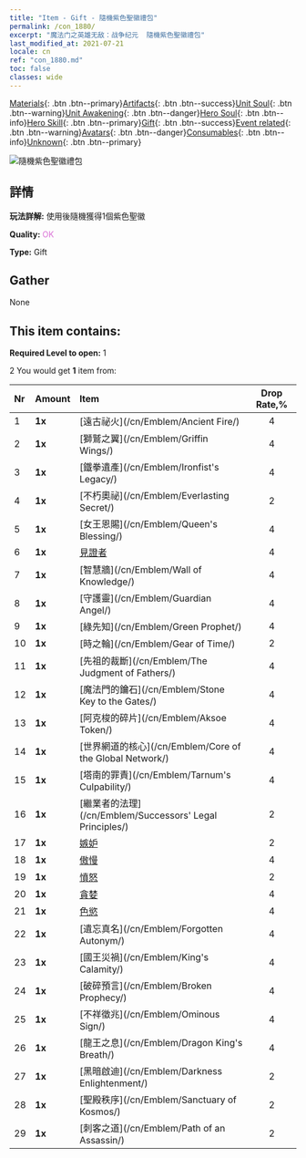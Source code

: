 ```yaml
---
title: "Item - Gift - 隨機紫色聖徽禮包"
permalink: /con_1880/
excerpt: "魔法门之英雄无敌：战争纪元  隨機紫色聖徽禮包"
last_modified_at: 2021-07-21
locale: cn
ref: "con_1880.md"
toc: false
classes: wide
---
```

 [Materials](/ItemsCN/){: .btn .btn--primary}[Artifacts](/ItemsCN/Artifacts/){: .btn .btn--success}[Unit Soul](/ItemsCN/UnitSoul/){: .btn .btn--warning}[Unit Awakening](/ItemsCN/UnitAwakening/){: .btn .btn--danger}[Hero Soul](/ItemsCN/HeroSoul/){: .btn .btn--info}[Hero Skill](/ItemsCN/HeroSkill/){: .btn .btn--primary}[Gift](/ItemsCN/Gift/){: .btn .btn--success}[Event related](/ItemsCN/Events/){: .btn .btn--warning}[Avatars](/ItemsCN/Avatars/){: .btn .btn--danger}[Consumables](/ItemsCN/Consumables/){: .btn .btn--info}[Unknown](/ItemsCN/Unknown/){: .btn .btn--primary}

 ![隨機紫色聖徽禮包](/images/t/i_907417.png)

## 詳情
 **玩法詳解:** 使用後隨機獲得1個紫色聖徽

 **Quality:** <span style="color: #DA70D6">OK</span>

 **Type:** Gift

## Gather

  None

## This item contains:

 **Required Level to open:** 1

 2 You would get **1** item  from:

  | Nr | Amount |     Item    | Drop Rate,% |
  |:---|:-------|:------------|:---------:|
  | 1 |  **1x** | [遠古祕火](/cn/Emblem/Ancient Fire/) | 4 | 
  | 2 |  **1x** | [獅鷲之翼](/cn/Emblem/Griffin Wings/) | 4 | 
  | 3 |  **1x** | [鐵拳遺產](/cn/Emblem/Ironfist's Legacy/) | 4 | 
  | 4 |  **1x** | [不朽奧祕](/cn/Emblem/Everlasting Secret/) | 2 | 
  | 5 |  **1x** | [女王恩賜](/cn/Emblem/Queen's Blessing/) | 4 | 
  | 6 |  **1x** | [見證者](/cn/Emblem/Witness/) | 4 | 
  | 7 |  **1x** | [智慧牆](/cn/Emblem/Wall of Knowledge/) | 4 | 
  | 8 |  **1x** | [守護靈](/cn/Emblem/Guardian Angel/) | 4 | 
  | 9 |  **1x** | [綠先知](/cn/Emblem/Green Prophet/) | 4 | 
  | 10 |  **1x** | [時之輪](/cn/Emblem/Gear of Time/) | 2 | 
  | 11 |  **1x** | [先祖的裁斷](/cn/Emblem/The Judgment of Fathers/) | 4 | 
  | 12 |  **1x** | [魔法門的鑰石](/cn/Emblem/Stone Key to the Gates/) | 4 | 
  | 13 |  **1x** | [阿克梭的碎片](/cn/Emblem/Aksoe Token/) | 4 | 
  | 14 |  **1x** | [世界網道的核心](/cn/Emblem/Core of the Global Network/) | 4 | 
  | 15 |  **1x** | [塔南的罪責](/cn/Emblem/Tarnum's Culpability/) | 4 | 
  | 16 |  **1x** | [繼業者的法理](/cn/Emblem/Successors' Legal Principles/) | 2 | 
  | 17 |  **1x** | [嫉妒](/cn/Emblem/Jealousy/) | 2 | 
  | 18 |  **1x** | [傲慢](/cn/Emblem/Arrogance/) | 4 | 
  | 19 |  **1x** | [憤怒](/cn/Emblem/Anger/) | 2 | 
  | 20 |  **1x** | [貪婪](/cn/Emblem/Greed/) | 4 | 
  | 21 |  **1x** | [色慾](/cn/Emblem/Lust/) | 4 | 
  | 22 |  **1x** | [遺忘真名](/cn/Emblem/Forgotten Autonym/) | 4 | 
  | 23 |  **1x** | [國王災禍](/cn/Emblem/King's Calamity/) | 4 | 
  | 24 |  **1x** | [破碎預言](/cn/Emblem/Broken Prophecy/) | 4 | 
  | 25 |  **1x** | [不祥徵兆](/cn/Emblem/Ominous Sign/) | 4 | 
  | 26 |  **1x** | [龍王之息](/cn/Emblem/Dragon King's Breath/) | 4 | 
  | 27 |  **1x** | [黑暗啟迪](/cn/Emblem/Darkness Enlightenment/) | 2 | 
  | 28 |  **1x** | [聖殿秩序](/cn/Emblem/Sanctuary of Kosmos/) | 2 | 
  | 29 |  **1x** | [刺客之道](/cn/Emblem/Path of an Assassin/) | 2 | 

